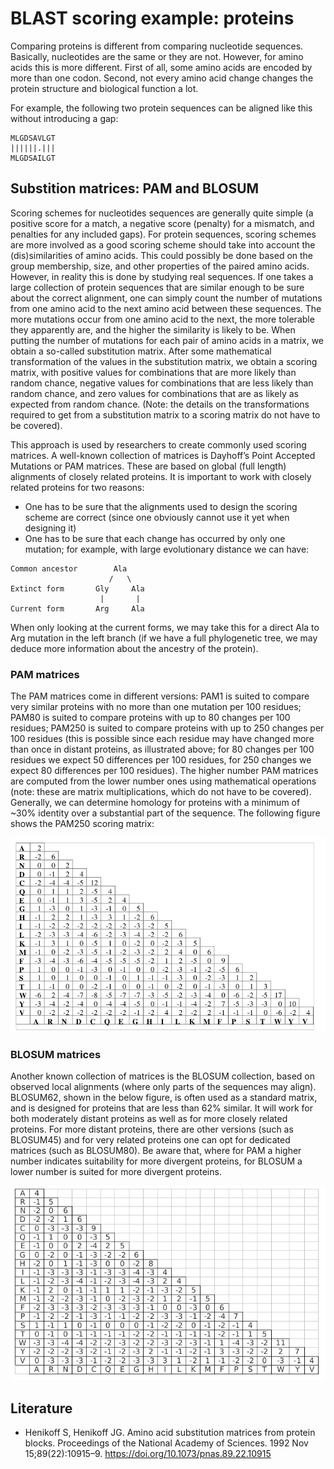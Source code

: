 # BLAST​ ​scoring example: proteins

Comparing proteins is different from comparing nucleotide sequences. Basically, nucleotides
are the same or they are not. However, for amino acids this is more different. First of all,
some amino acids are encoded by more than one codon. Second, not every amino acid change
changes the protein structure and biological function a lot.

For example, the following two protein sequences can be aligned like this without
introducing a gap:

```
MLGDSAVLGT
||||||.|||
MLGDSAILGT
```

## Substition matrices: PAM and BLOSUM

Scoring schemes for nucleotides sequences are generally quite simple (a positive score for a
match, a negative score (penalty) for a mismatch, and penalties for any included gaps). For
protein sequences, scoring schemes are more involved as a good scoring scheme should take into
account the (dis)similarities of amino acids. This could possibly be done based on the group
membership, size, and other properties of the paired amino acids. However, in reality this is
done by studying real sequences. If one takes a large collection of protein sequences that are
similar enough to be sure about the correct alignment, one can simply count the number of
mutations from one amino acid to the next amino acid between these sequences. The more
mutations occur from one amino acid to the next, the more tolerable they apparently are, and
the higher the similarity is likely to be. When putting the number of mutations for each pair
of amino acids in a matrix, we obtain a so-called substitution matrix. After some mathematical
transformation of the values in the substitution matrix, we obtain a scoring matrix, with
positive values for combinations that are more likely than random chance, negative values for
combinations that are less likely than random chance, and zero values for combinations that are
as likely as expected from random chance. (Note: the details on the transformations required
to get from a substitution matrix to a scoring matrix do not have to be covered).

This approach is used by researchers to create commonly used scoring matrices. A well-known
collection of matrices is Dayhoff’s Point Accepted Mutations or PAM matrices. These are based
on global (full length) alignments of closely related proteins. It is important to work with
closely related proteins for two reasons:

* One has to be sure that the alignments used to design the scoring scheme are correct
  (since one obviously cannot use it yet when designing it)
* One has to be sure that each change has occurred by only one mutation; for example,
  with large evolutionary distance we can have:

```
Common ancestor        Ala
                      /   \
Extinct form       Gly     Ala
                    |       |
Current form       Arg     Ala
```
When only looking at the current forms, we may take this for a direct Ala to Arg mutation
in the left branch (if we have a full phylogenetic tree, we may deduce more information
about the ancestry of the protein).

### PAM matrices

The PAM matrices come in different versions: PAM1 is suited to compare very similar proteins
with no more than one mutation per 100 residues; PAM80 is suited to compare proteins with
up to 80 changes per 100 residues; PAM250 is suited to compare proteins with up to 250
changes per 100 residues (this is possible since each residue may have changed more than once
in distant proteins, as illustrated above; for 80 changes per 100 residues we expect 50
differences per 100 residues, for 250 changes we expect 80 differences per 100 residues).
The higher number PAM matrices are computed from the lower number ones using mathematical
operations (note: these are matrix multiplications, which do not have to be covered).
Generally, we can determine homology for proteins with a minimum of ~30% identity over a
substantial part of the sequence. The following figure shows the PAM250 scoring matrix:

![](pam.png)

### BLOSUM matrices

Another known collection of matrices is the BLOSUM collection, based on observed local
alignments (where only parts of the sequences may align). BLOSUM62, shown in the below figure,
is often used as a standard matrix, and is designed for proteins that are less than 62%
similar. It will work for both moderately distant proteins as well as for more closely
related proteins. For more distant proteins, there are other versions (such as BLOSUM45)
and for very related proteins one can opt for dedicated matrices (such as BLOSUM80).
Be aware that, where for PAM a higher number indicates suitability for more divergent
proteins, for BLOSUM a lower number is suited for more divergent proteins.

![](blosum.png)

## Literature

* Henikoff S, Henikoff JG. Amino acid substitution matrices from protein blocks.
  Proceedings of the National Academy of Sciences. 1992 Nov 15;89(22):10915–9.
  https://doi.org/10.1073/pnas.89.22.10915 
